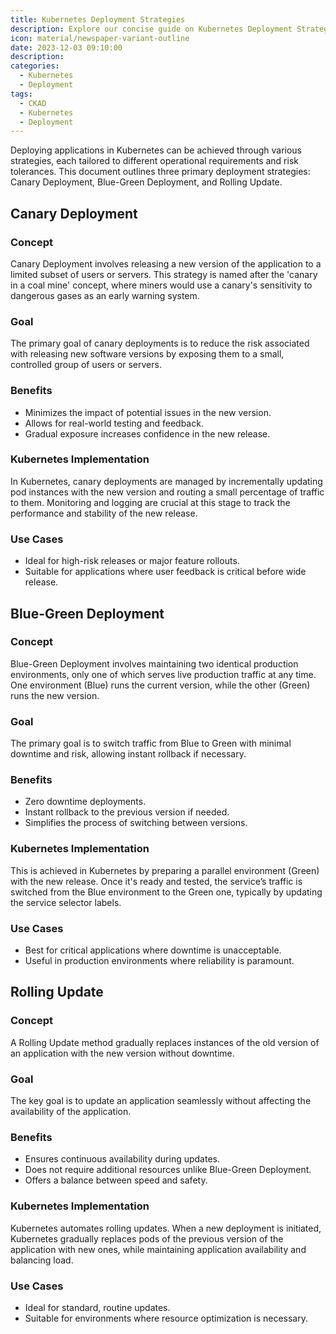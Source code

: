 ```yaml
---
title: Kubernetes Deployment Strategies
description: Explore our concise guide on Kubernetes Deployment Strategies, covering Canary, Blue-Green, and Rolling Updates. Learn key concepts, advantages, and practical Kubernetes implementations for each strategy, ideal for developers seeking effective, risk-mitigated application deployment methods.
icon: material/newspaper-variant-outline
date: 2023-12-03 09:10:00
description: 
categories:
  - Kubernetes
  - Deployment
tags:
  - CKAD
  - Kubernetes
  - Deployment
---
```


Deploying applications in Kubernetes can be achieved through various strategies, each tailored to different operational requirements and risk tolerances. This document outlines three primary deployment strategies: Canary Deployment, Blue-Green Deployment, and Rolling Update.

## Canary Deployment

### Concept

Canary Deployment involves releasing a new version of the application to a limited subset of users or servers. This strategy is named after the 'canary in a coal mine' concept, where miners would use a canary's sensitivity to dangerous gases as an early warning system.

### Goal

The primary goal of canary deployments is to reduce the risk associated with releasing new software versions by exposing them to a small, controlled group of users or servers.

### Benefits

- Minimizes the impact of potential issues in the new version.
- Allows for real-world testing and feedback.
- Gradual exposure increases confidence in the new release.

### Kubernetes Implementation

In Kubernetes, canary deployments are managed by incrementally updating pod instances with the new version and routing a small percentage of traffic to them. Monitoring and logging are crucial at this stage to track the performance and stability of the new release.

### Use Cases

- Ideal for high-risk releases or major feature rollouts.
- Suitable for applications where user feedback is critical before wide release.

## Blue-Green Deployment

### Concept

Blue-Green Deployment involves maintaining two identical production environments, only one of which serves live production traffic at any time. One environment (Blue) runs the current version, while the other (Green) runs the new version.

### Goal

The primary goal is to switch traffic from Blue to Green with minimal downtime and risk, allowing instant rollback if necessary.

### Benefits

- Zero downtime deployments.
- Instant rollback to the previous version if needed.
- Simplifies the process of switching between versions.

### Kubernetes Implementation

This is achieved in Kubernetes by preparing a parallel environment (Green) with the new release. Once it's ready and tested, the service’s traffic is switched from the Blue environment to the Green one, typically by updating the service selector labels.

### Use Cases

- Best for critical applications where downtime is unacceptable.
- Useful in production environments where reliability is paramount.

## Rolling Update

### Concept

A Rolling Update method gradually replaces instances of the old version of an application with the new version without downtime.

### Goal

The key goal is to update an application seamlessly without affecting the availability of the application.

### Benefits

- Ensures continuous availability during updates.
- Does not require additional resources unlike Blue-Green Deployment.
- Offers a balance between speed and safety.

### Kubernetes Implementation

Kubernetes automates rolling updates. When a new deployment is initiated, Kubernetes gradually replaces pods of the previous version of the application with new ones, while maintaining application availability and balancing load.

### Use Cases

- Ideal for standard, routine updates.
- Suitable for environments where resource optimization is necessary.
